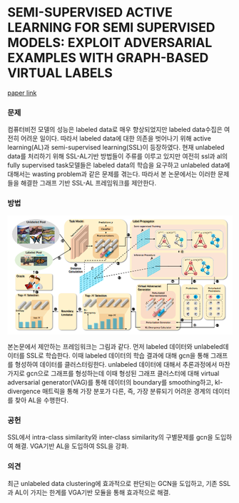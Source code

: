 # SEMI-SUPERVISED ACTIVE LEARNING FOR SEMI SUPERVISED MODELS: EXPLOIT ADVERSARIAL EXAMPLES WITH GRAPH-BASED VIRTUAL LABELS

[paper link](https://openaccess.thecvf.com/content/ICCV2021/html/Guo_Semi-Supervised_Active_Learning_for_Semi-Supervised_Models_Exploit_Adversarial_Examples_With_ICCV_2021_paper.html)

### 문제

컴퓨터비전 모델의 성능은 labeled data로 매우 향상되었지만 labeled data수집은 여전히 어려운 일이다.
따라서 labeled data에 대한 의존을 벗어나기 위해 active learning(AL)과 semi-supervised learning(SSL)이 등장하였다.
현재 unlabeled data를 처리하기 위해 SSL-AL기반 방법들이 주류를 이루고 있지만 여전히
ssl과 al의 fully supervised task모델들은 labeled data의 학습을 요구하고 unlabeled data에 대해서는 wasting problem과 같은 문제를 겪는다.
따라서 본 논문에서는 이러한 문제들을 해결한 그래프 기반 SSL-AL 프레임워크를 제안한다. 

### 방법

<p align="center"><img src="../resource/guo2021semi_1.png"></p>

본논문에서 제안하는 프레임워크는 그림과 같다. 먼저 labeled 데이터와 unlabeled데이터를 SSL로 학습한다.
이때 labeled 데이터의 학습 결과에 대해 gcn을 통해 그래프를 형성하여 데이터를 클러스터링한다.
unlabeled 데이터에 대해서 추론과정에서 마찬가지로 gcn으로 그래프를 형성하는데 이때 형성된 그래프 클러스터에 대해
virtual adversarial generator(VAG)를 통해 데이터의 boundary를 smoothing하고, kl-divergence 매트릭을 통해 가장 분포가 다른, 즉,
가장 분류되기 어려운 경계의 데이터를 찾아 AL을 수행한다.

### 공헌

SSL에서 intra-class similarity와 inter-class similarity의 구별문제를 gcn을 도입하여 해결. VGA기반 AL을 도입하여 SSL을 강화.

### 의견

최근 unlabeled data clustering에 효과적으로 판단되는 GCN을 도입하고, 기존 SSL과 AL이 가지는 한계를 VGA기반 모듈을 통해 효과적으로 해결.
